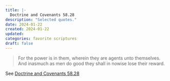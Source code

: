 ```yaml
---
title: |-
  Doctrine and Covenants 58.28
description: "Selected quotes."
date: 2024-01-22
created: 2024-01-22
updated: 
categories: favorite scriptures
draft: false
---
```


> For the power is in them, wherein they are agents unto themselves. And inasmuch as men do good they shall in nowise lose their reward.

See [Doctrine and Covenants 58.28](https://www.churchofjesuschrist.org/study/scriptures/dc-testament/dc/58?id=p28&lang=eng#p28)